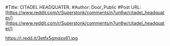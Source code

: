 #Title: CITADEL HEADQUATER.
#Author: Door_Public
#Post URL: [https://www.reddit.com/r/Superstonk/comments/n7un6w/citadel_headquater/](https://www.reddit.com/r/Superstonk/comments/n7un6w/citadel_headquater/)


https://i.redd.it/3etfx5gmqxx61.jpg